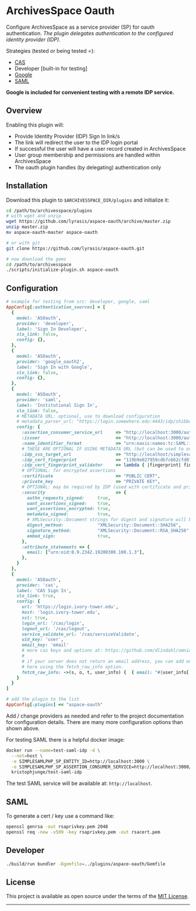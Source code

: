 # ArchivesSpace Oauth

Configure ArchivesSpace as a service provider (SP) for oauth authentication.
*The plugin delegates authentication to the configured identity provider (IDP).*

Strategies (tested or being tested =):

- [CAS](https://github.com/dlindahl/omniauth-cas)
- Developer [built-in for testing]
- [Google](https://github.com/zquestz/omniauth-google-oauth2)
- [SAML](https://github.com/omniauth/omniauth-saml)

__Google is included for convenient testing with a remote IDP service.__

## Overview

Enabling this plugin will:

- Provide Identity Provider (IDP) Sign In link/s
- The link will redirect the user to the IDP login portal
- If successful the user will have a user record created in ArchivesSpace
- User group membership and permissions are handled within ArchivesSpace
- The oauth plugin handles (by delegating) authentication only

## Installation

Download this plugin to `$ARCHIVESSPACE_DIR/plugins` and initialize it:

```bash
cd /path/to/archivesspace/plugins
# with wget and unzip
wget https://github.com/lyrasis/aspace-oauth/archive/master.zip
unzip master.zip
mv aspace-oauth-master aspace-oauth

# or with git
git clone https://github.com/lyrasis/aspace-oauth.git

# now download the gems
cd /path/to/archivesspace
./scripts/initialize-plugin.sh aspace-oauth
```

## Configuration

```ruby
# example for testing from src: developer, google, saml
AppConfig[:authentication_sources] = [
  {
    model: 'ASOauth',
    provider: 'developer',
    label: 'Sign In Developer',
    slo_link: false,
    config: {},
  },
  {
    model: 'ASOauth',
    provider: 'google_oauth2',
    label: 'Sign In with Google',
    slo_link: false,
    config: {},
  },
  {
    model: 'ASOauth',
    provider: 'saml',
    label: 'Institutional Sign In',
    slo_link: false,
    # METADATA URL: optional, use to download configuration
    # metadata_parser_url: "https://login.somewhere.edu:4443/idp/shibboleth",
    config: {
      :assertion_consumer_service_url     => "http://localhost:3000/auth/saml/callback",
      :issuer                             => "http://localhost:3000/auth/saml/metadata",
      :name_identifier_format             => "urn:oasis:names:tc:SAML:1.1:nameid-format:emailAddress",
      # THESE ARE OPTIONAL IF USING METADATA URL (but can be used to override parsed metadata)
      :idp_sso_target_url                 => "http://localhost/simplesaml/saml2/idp/SSOService.php",
      :idp_cert_fingerprint               => "119b9e027959cdb7c662cfd075d9e2ef384e445f",
      :idp_cert_fingerprint_validator     => lambda { |fingerprint| fingerprint },
      # OPTIONAL: for encrypted assertions
      :certificate                        => "PUBLIC CERT",
      :private_key                        => "PRIVATE KEY",
      # OPTIONAL: may be required by IDP (used with certificate and private_key)
      :security                           => {
        authn_requests_signed:     true,
        want_assertions_signed:    true,
        want_assertions_encrypted: true,
        metadata_signed:           true,
        # XMLSecurity::Document strings for digest and signature will be resolved to constant
        digest_method:             "XMLSecurity::Document::SHA256",
        signature_method:          "XMLSecurity::Document::RSA_SHA256",
        embed_sign:                true,
      },
      :attribute_statements => {
        email: ["urn:oid:0.9.2342.19200300.100.1.3"],
      },
    }
  },
  {
    model: 'ASOauth',
    provider: 'cas',
    label: 'CAS Sign In',
    slo_link: true,
    config: {
      url: 'https://login.ivory-tower.edu',
      host: 'login.ivory-tower.edu',
      ssl: true,
      login_url: '/cas/login',
      logout_url: '/cas/logout',
      service_validate_url: '/cas/serviceValidate',
      uid_key: 'user',
      email_key: 'email'
      # more cas keys and options at: https://github.com/dlindahl/omniauth-cas
      #
      # if your server does not return an email address, you can add one
      # here using the fetch_raw_info option.
      fetch_raw_info: ->(s, o, t, user_info) {  { email: "#{user_info['user']}@ivory-tower.edu" } }
    }
  }
]

# add the plugin to the list
AppConfig[:plugins] << "aspace-oauth"
```

Add / change providers as needed and refer to the project documentation
for configuration details. There are many more configuration options than shown
above.

For testing SAML there is a helpful docker image:

```bash
docker run --name=test-saml-idp -d \
  --net=host \
  -e SIMPLESAMLPHP_SP_ENTITY_ID=http://localhost:3000 \
  -e SIMPLESAMLPHP_SP_ASSERTION_CONSUMER_SERVICE=http://localhost:3000/auth/saml/callback \
  kristophjunge/test-saml-idp
```

The test SAML service will be available at: `http://localhost`.

## SAML

To generate a cert / key use a command like:

```bash
openssl genrsa -out rsaprivkey.pem 2048
openssl req -new -x509 -key rsaprivkey.pem -out rsacert.pem
```

## Developer

```bash
./build/run bundler -Dgemfile=../plugins/aspace-oauth/Gemfile
```

## License

This project is available as open source under the terms of the [MIT License](http://opensource.org/licenses/MIT).

---

